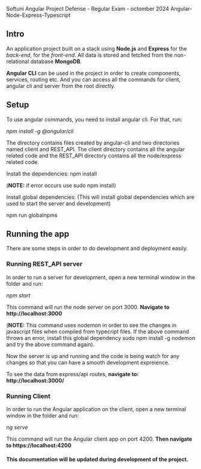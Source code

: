 Softuni Angular Project Defense - Regular Exam - octomber 2024
Angular-Node-Express-Typescript

## Intro

An application project built on a stack using **Node.js** and **Express** for the *back-end*, for the *front-end*. All data is stored and fetched from the non-relational database **MongoDB**.

**Angular CLI** can be used in the project in order to create components, services, routing etc. And you can access all the commands for client, angular cli and server from the root directly.

## Setup
To use angular commands, you need to install angular cli. For that, run:

*npm install -g @angular/cli*


The directory contains files created by angular-cli and two directories named client and REST_API. The client directory contains all the angular related code and the REST_API directory contains all the node/express related code.

Install the dependencies: npm install

(**NOTE:** if error occurs use sudo npm install)

Install global dependencies: (This will install global dependencies which are used to start the server and development)

npm run globalnpms

## Running the app
There are some steps in order to do development and deployment easily.

<!-- Development
Code changes watch
To watch the changes in the code during development (both angular and node/express) and compile the changes to javascript/es6, run: (NOTE: Keep this command running in the terminal and use another terminal window to start the server)

npm run watch:all

This command will create a directory named build in the root directory of the project. The build directory contains two directories named client and server. The client directory contains all compiled code of angular and the server directory contains all the javascript code compiled from typescript code. -->

### Running REST_API server
In order to run a server for development, open a new terminal window in the folder and run:

*npm start*

This command will run the node server on port 3000. **Navigate to http://localhost:3000**

(**NOTE:** This command uses nodemon in order to see the changes in javascript files when compiled from typecript files. If the above command throws an error, install this global dependency sudo npm install -g nodemon and try the above command again).

Now the server is up and running and the code is being watch for any changes so that you can have a smooth development expreience.

To see the data from express/api routes, **navigate to: http://localhost:3000/**

### Running Client
In order to run the Angular application on the client, open a new terminal window in the folder and run:

*ng serve*

This command will run the Angular client app on port 4200. **Then navigate to https://localhost:4200**

#### This documentation will be updated during development of the project.
